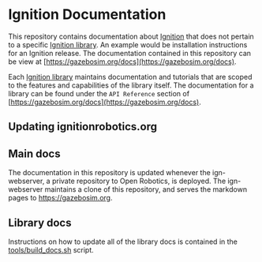 # Ignition Documentation

This repository contains documentation about [Ignition](https://gazebosim.org) that does not pertain to a specific
[Ignition library](https://gazebosim.org/libs). An example would be
installation instructions for an Ignition release. The documentation
contained in this repository can be view at
[https://gazebosim.org/docs](https://gazebosim.org/docs).

Each [Ignition library](https://gazebosim.org/libs) maintains
documentation and tutorials that are scoped to the features and
capabilities of the library itself. The documentation for a library can be
found under the `API Reference` section of [https://gazebosim.org/docs](https://gazebosim.org/docs).

## Updating ignitionrobotics.org

## Main docs

The documentation in this repository is updated whenever the ign-webserver,
a private repository to Open Robotics, is deployed. The ign-webserver maintains a clone of this repository, and
serves the markdown pages to https://gazebosim.org.

## Library docs

Instructions on how to update all of the library docs is contained in the
[tools/build_docs.sh](https://github.com/ignitionrobotics/docs/blob/master/tools/build_docs.sh) script.
